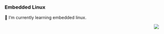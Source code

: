 ### Embedded Linux

🌱 I’m currently learning embedded linux.

<img align="right" src="https://github-readme-stats.vercel.app/api?username=Trisuborn&show_icons=true&icon_color=CE1D2D&text_color=718096&bg_color=ffffff&hide_title=true" />

